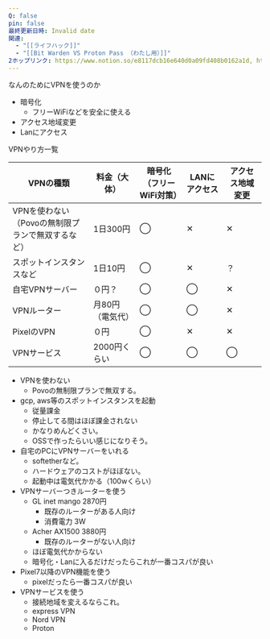 ```yaml
---
Q: false
pin: false
最終更新日時: Invalid date
関連:
  - "[[ライフハック]]"
  - "[[Bit Warden VS Proton Pass （わたし用）]]"
2ホップリンク: https://www.notion.so/e8117dcb16e640d0a09fd408b0162a1d, https://www.notion.so/f3dc85f976e640ceaf469d105f4bc988,https://www.notion.so/2ba1d26460be47078aa9cba9859491b6, https://www.notion.so/4ad2a2971a43421685e7e52d18c3f6dc, https://www.notion.so/e8117dcb16e640d0a09fd408b0162a1d
---
```

  

なんのためにVPNを使うのか

- 暗号化
    - フリーWiFiなどを安全に使える
- アクセス地域変更
- Lanにアクセス

  

VPNやり方一覧

|VPNの種類|料金（大体）|暗号化  <br>（フリーWiFi対策）|LANにアクセス|アクセス地域変更|
|---|---|---|---|---|
|VPNを使わない  <br>（Povoの無制限プランで無双するなど）|1日300円|◯|✕|✕|
|スポットインスタンスなど|1日10円|◯|✕|？|
|自宅VPNサーバー|０円？|◯|◯|✕|
|VPNルーター|月80円（電気代）|◯|◯|✕|
|PixelのVPN|０円|◯|✕|✕|
|VPNサービス|2000円くらい|◯|◯|◯|

  

- VPNを使わない
    - Povoの無制限プランで無双する。
- gcp, aws等のスポットインスタンスを起動
    - 従量課金
    - 停止してる間はほぼ課金されない
    - かなりめんどくさい。
    - OSSで作ったらいい感じになりそう。
- 自宅のPCにVPNサーバーをいれる
    - softetherなど。
    - ハードウェアのコストがほぼない。
    - 起動中は電気代かかる（100wくらい）
- VPNサーバーつきルーターを使う
    - GL inet mango 2870円
        - 既存のルーターがある人向け
        - 消費電力 3W
    - Acher AX1500 3880円
        - 既存のルーターがない人向け
    - ほぼ電気代かからない
    - 暗号化・Lanに入るだけだったらこれが一番コスパが良い
- Pixel7以降のVPN機能を使う
    - pixelだったら一番コスパが良い
- VPNサービスを使う
    - 接続地域を変えるならこれ。
    - express VPN
    - Nord VPN
    - Proton